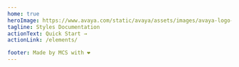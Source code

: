 ```yaml
---
home: true
heroImage: https://www.avaya.com/static/avaya/assets/images/avaya-logo-red.svg
tagline: Styles Documentation
actionText: Quick Start →
actionLink: /elements/

footer: Made by MCS with ❤️
---
```

